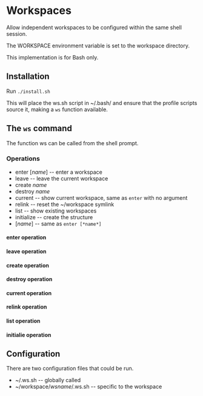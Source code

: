 # Workspaces #

Allow independent workspaces to be configured within the same
shell session.

The WORKSPACE environment variable is set to the workspace
directory.

This implementation is for Bash only.

## Installation ##
Run `./install.sh`

This will place the ws.sh script in ~/.bash/ and ensure that the profile
scripts source it, making a `ws` function available.

## The `ws` command ##

The function ws can be called from the shell prompt.
### Operations ###

* enter [*name*]  -- enter a workspace
* leave  -- leave the current workspace
* create *name*
* destroy *name*
* current  -- show current workspace, same as `enter` with no argument
* relink  -- reset the ~/workspace symlink
* list  -- show existing workspaces
* initialize  -- create the structure
* [*name*]  -- same as `enter [*name*]`

#### enter operation ####

#### leave operation ####

#### create operation ####

#### destroy operation ####

#### current operation ####

#### relink operation ####

#### list operation ####

#### initialie operation ###

## Configuration ##

There are two configuration files that could be run.
* ~/.ws.sh  -- globally called
* ~/workspace/*wsname*/.ws.sh  -- specific to the workspace

